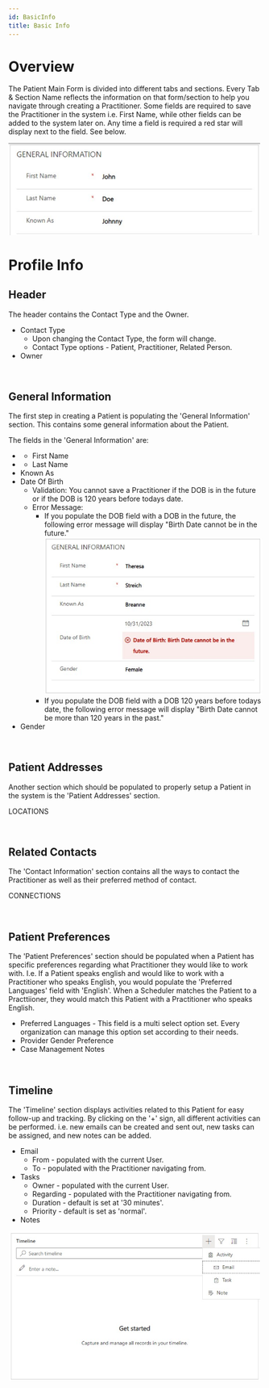 ```yaml
---
id: BasicInfo
title: Basic Info
---
```

# Overview

The Patient Main Form is divided into different tabs and sections. Every Tab & Section Name reflects the information on that form/section to help you navigate through creating a Practitioner. Some fields are required to save the Practitioner in the system i.e. First Name, while other fields can be added to the system later on. Any time a field is required a red star will display next to the field. See below. 

<img src ="/static/img/requiredFields.jpg" width="500"/>

 <br />

# Profile Info 

## Header
The header contains the Contact Type and the Owner. 

- Contact Type 
  - Upon changing the Contact Type, the form will change. 
  - Contact Type options - Patient, Practitioner, Related Person. 
- Owner

 <br />

## General Information 

The first step in creating a Patient is populating the 'General Information' section. This contains some general information about the Patient. 

The fields in the 'General Information' are:
- * First Name
- * Last Name
- Known As
- Date Of Birth
  - Validation: You cannot save a Practitioner if the DOB is in the future or if the DOB is 120 years before todays date.
  - Error Message: 
    - If you populate the DOB field with a DOB in the future, the following error message will display "Birth Date cannot be in the future." <br />
 <img src ="/static/img/DOBError.jpg" width="500"/> <br />
    - If you populate the DOB field with a DOB 120 years before todays date, the following error message will display "Birth Date cannot be more than 120 years in the past."
- Gender 

 <br />

## Patient Addresses 

Another section which should be populated to properly setup a Patient in the system is the 'Patient Addresses' section.

LOCATIONS

 <br />

## Related Contacts 

The 'Contact Information' section contains all the ways to contact the Practitioner as well as their preferred method of contact.

CONNECTIONS

 <br />

## Patient Preferences 

The 'Patient Preferences' section should be populated when a Patient has specific preferences regarding what Practitioner they would like to work with. I.e. If a Patient speaks english and would like to work with a Practitioner who speaks English, you would populate the 'Preferred Languages' field with 'English'. When a Scheduler matches the Patient to a Practtiioner, they would match this Patient with a Practitioner who speaks English.  

- Preferred Languages - This field is a multi select option set. Every organization can manage this option set according to their needs. 
- Provider Gender Preference
- Case Management Notes

 <br />

## Timeline

The 'Timeline' section displays activities related to this Patient for easy follow-up and tracking. 
By clicking on the '+' sign, all different activities can be performed. i.e. new emails can be created and sent out, new tasks can be assigned, and new notes can be added.    
- Email 
  - From - populated with the current User.
  - To - populated with the Practitioner navigating from. 
- Tasks 
  - Owner - populated with the current User.
  - Regarding - populated with the Practitioner navigating from.
  - Duration - default is set at '30 minutes'.
  - Priority - default is set as 'normal'.
- Notes
<img src ="/static/img/Timeline.jpg" width="500"/>